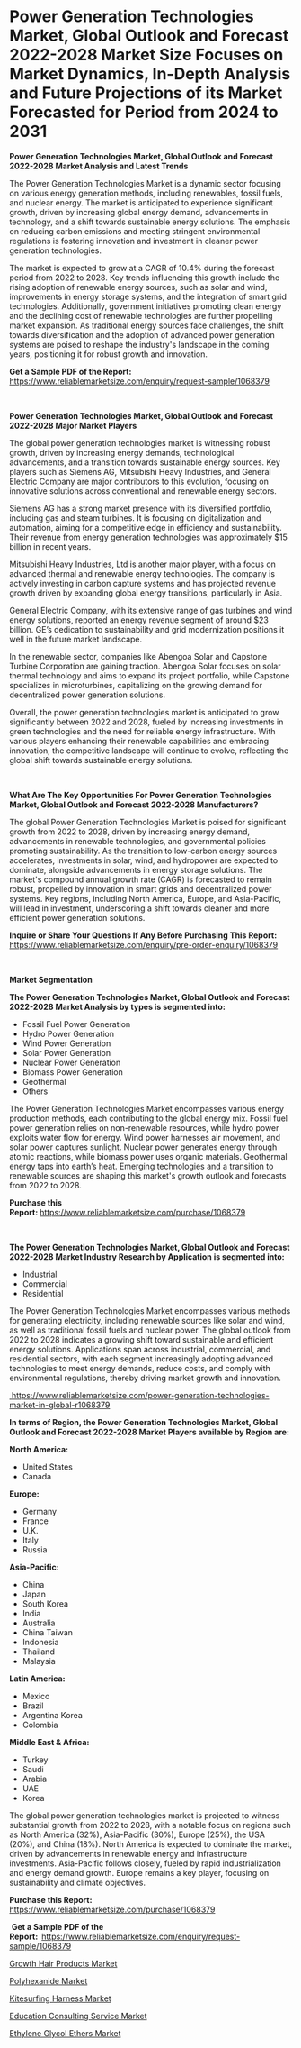 <p><h1>Power Generation Technologies Market, Global Outlook and Forecast 2022-2028 Market Size Focuses on Market Dynamics, In-Depth Analysis and Future Projections of its Market Forecasted for Period from 2024 to 2031</h1></p><p><strong>Power Generation Technologies Market, Global Outlook and Forecast 2022-2028 Market Analysis and Latest Trends</strong></p>
<p><p>The Power Generation Technologies Market is a dynamic sector focusing on various energy generation methods, including renewables, fossil fuels, and nuclear energy. The market is anticipated to experience significant growth, driven by increasing global energy demand, advancements in technology, and a shift towards sustainable energy solutions. The emphasis on reducing carbon emissions and meeting stringent environmental regulations is fostering innovation and investment in cleaner power generation technologies.</p><p>The market is expected to grow at a CAGR of 10.4% during the forecast period from 2022 to 2028. Key trends influencing this growth include the rising adoption of renewable energy sources, such as solar and wind, improvements in energy storage systems, and the integration of smart grid technologies. Additionally, government initiatives promoting clean energy and the declining cost of renewable technologies are further propelling market expansion. As traditional energy sources face challenges, the shift towards diversification and the adoption of advanced power generation systems are poised to reshape the industry's landscape in the coming years, positioning it for robust growth and innovation.</p></p>
<p><strong>Get a Sample PDF of the Report:&nbsp;</strong> <a href="https://www.reliablemarketsize.com/enquiry/request-sample/1068379">https://www.reliablemarketsize.com/enquiry/request-sample/1068379</a></p>
<p>&nbsp;</p>
<p><strong>Power Generation Technologies Market, Global Outlook and Forecast 2022-2028 Major Market Players</strong></p>
<p><p>The global power generation technologies market is witnessing robust growth, driven by increasing energy demands, technological advancements, and a transition towards sustainable energy sources. Key players such as Siemens AG, Mitsubishi Heavy Industries, and General Electric Company are major contributors to this evolution, focusing on innovative solutions across conventional and renewable energy sectors.</p><p>Siemens AG has a strong market presence with its diversified portfolio, including gas and steam turbines. It is focusing on digitalization and automation, aiming for a competitive edge in efficiency and sustainability. Their revenue from energy generation technologies was approximately $15 billion in recent years.</p><p>Mitsubishi Heavy Industries, Ltd is another major player, with a focus on advanced thermal and renewable energy technologies. The company is actively investing in carbon capture systems and has projected revenue growth driven by expanding global energy transitions, particularly in Asia.</p><p>General Electric Company, with its extensive range of gas turbines and wind energy solutions, reported an energy revenue segment of around $23 billion. GE’s dedication to sustainability and grid modernization positions it well in the future market landscape.</p><p>In the renewable sector, companies like Abengoa Solar and Capstone Turbine Corporation are gaining traction. Abengoa Solar focuses on solar thermal technology and aims to expand its project portfolio, while Capstone specializes in microturbines, capitalizing on the growing demand for decentralized power generation solutions.</p><p>Overall, the power generation technologies market is anticipated to grow significantly between 2022 and 2028, fueled by increasing investments in green technologies and the need for reliable energy infrastructure. With various players enhancing their renewable capabilities and embracing innovation, the competitive landscape will continue to evolve, reflecting the global shift towards sustainable energy solutions.</p></p>
<p>&nbsp;</p>
<p><strong>What Are The Key Opportunities For Power Generation Technologies Market, Global Outlook and Forecast 2022-2028 Manufacturers?</strong></p>
<p><p>The global Power Generation Technologies Market is poised for significant growth from 2022 to 2028, driven by increasing energy demand, advancements in renewable technologies, and governmental policies promoting sustainability. As the transition to low-carbon energy sources accelerates, investments in solar, wind, and hydropower are expected to dominate, alongside advancements in energy storage solutions. The market's compound annual growth rate (CAGR) is forecasted to remain robust, propelled by innovation in smart grids and decentralized power systems. Key regions, including North America, Europe, and Asia-Pacific, will lead in investment, underscoring a shift towards cleaner and more efficient power generation solutions.</p></p>
<p><strong>Inquire or Share Your Questions If Any Before Purchasing This Report:</strong> <a href="https://www.reliablemarketsize.com/enquiry/pre-order-enquiry/1068379">https://www.reliablemarketsize.com/enquiry/pre-order-enquiry/1068379</a></p>
<p>&nbsp;</p>
<p><strong>Market Segmentation</strong></p>
<p><strong>The Power Generation Technologies Market, Global Outlook and Forecast 2022-2028 Market Analysis by types is segmented into:</strong></p>
<p><ul><li>Fossil Fuel Power Generation</li><li>Hydro Power Generation</li><li>Wind Power Generation</li><li>Solar Power Generation</li><li>Nuclear Power Generation</li><li>Biomass Power Generation</li><li>Geothermal</li><li>Others</li></ul></p>
<p><p>The Power Generation Technologies Market encompasses various energy production methods, each contributing to the global energy mix. Fossil fuel power generation relies on non-renewable resources, while hydro power exploits water flow for energy. Wind power harnesses air movement, and solar power captures sunlight. Nuclear power generates energy through atomic reactions, while biomass power uses organic materials. Geothermal energy taps into earth’s heat. Emerging technologies and a transition to renewable sources are shaping this market's growth outlook and forecasts from 2022 to 2028.</p></p>
<p><strong>Purchase this Report:&nbsp;</strong><a href="https://www.reliablemarketsize.com/purchase/1068379">https://www.reliablemarketsize.com/purchase/1068379</a></p>
<p>&nbsp;</p>
<p><strong>The Power Generation Technologies Market, Global Outlook and Forecast 2022-2028 Market Industry Research by Application is segmented into:</strong></p>
<p><ul><li>Industrial</li><li>Commercial</li><li>Residential</li></ul></p>
<p><p>The Power Generation Technologies Market encompasses various methods for generating electricity, including renewable sources like solar and wind, as well as traditional fossil fuels and nuclear power. The global outlook from 2022 to 2028 indicates a growing shift toward sustainable and efficient energy solutions. Applications span across industrial, commercial, and residential sectors, with each segment increasingly adopting advanced technologies to meet energy demands, reduce costs, and comply with environmental regulations, thereby driving market growth and innovation.</p></p>
<p><a href="https://www.reliablemarketsize.com/power-generation-technologies-market-in-global-r1068379">&nbsp;https://www.reliablemarketsize.com/power-generation-technologies-market-in-global-r1068379</a></p>
<p><strong>In terms of Region, the Power Generation Technologies Market, Global Outlook and Forecast 2022-2028 Market Players available by Region are:</strong></p>
<p>
    <p> <strong> North America: </strong>
        <ul>
            <li>United States</li>
            <li>Canada</li>
        </ul>
        </p> 
    <p> <strong> Europe: </strong>
        <ul>
            <li>Germany</li>
            <li>France</li>
            <li>U.K.</li>
            <li>Italy</li>
            <li>Russia</li>
        </ul>
        </p> 
    <p> <strong> Asia-Pacific: </strong>
        <ul>
            <li>China</li>
            <li>Japan</li>
            <li>South Korea</li>
            <li>India</li>
            <li>Australia</li>
            <li>China Taiwan</li>
            <li>Indonesia</li>
            <li>Thailand</li>
            <li>Malaysia</li>
        </ul>
        </p> 
    <p> <strong> Latin America: </strong>
        <ul>
            <li>Mexico</li>
            <li>Brazil</li>
            <li>Argentina Korea</li>
            <li>Colombia</li>
        </ul>
        </p> 
    <p> <strong> Middle East & Africa: </strong>
        <ul>
            <li>Turkey</li>
            <li>Saudi</li>
            <li>Arabia</li>
            <li>UAE</li>
            <li>Korea</li>
        </ul>
    </p>
    </p>
<p><p>The global power generation technologies market is projected to witness substantial growth from 2022 to 2028, with a notable focus on regions such as North America (32%), Asia-Pacific (30%), Europe (25%), the USA (20%), and China (18%). North America is expected to dominate the market, driven by advancements in renewable energy and infrastructure investments. Asia-Pacific follows closely, fueled by rapid industrialization and energy demand growth. Europe remains a key player, focusing on sustainability and climate objectives.</p></p>
<p><strong>Purchase this Report: </strong><a href="https://www.reliablemarketsize.com/purchase/1068379">https://www.reliablemarketsize.com/purchase/1068379</a></p>
<p>&nbsp;<strong>Get a Sample PDF of the Report:&nbsp;&nbsp;</strong><a href="https://www.reliablemarketsize.com/enquiry/request-sample/1068379">https://www.reliablemarketsize.com/enquiry/request-sample/1068379</a></p>
<p><strong></strong></p>
<p><p><a href="https://medium.com/@eloisadavis33/the-growth-hair-products-market-industry-provides-a-comprehensive-and-current-analysis-of-the-1d1e8b856ee4">Growth Hair Products Market</a></p><p><a href="https://issuu.com/reportprime-2/docs/polyhexanide-market-size-2030.pptx_e0f58382bb8a86">Polyhexanide Market</a></p><p><a href="https://medium.com/@eloisadavis33/the-kitesurfing-harness-market-has-grown-significantly-as-a-result-of-several-important-causes-5dd837556158">Kitesurfing Harness Market</a></p><p><a href="https://www.linkedin.com/pulse/booming-education-consulting-service-market-sector-analysis-oxzxf?trackingId=mOad0L3oTfaHwO936DHGHQ%3D%3D">Education Consulting Service Market</a></p><p><a href="https://issuu.com/reportprime-2/docs/ethylene-glycol-ethers-market-size-_38d93a6c3a3e9c">Ethylene Glycol Ethers Market</a></p></p>